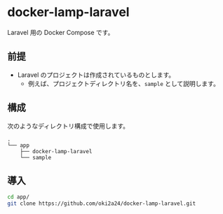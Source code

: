 # docker-lamp-laravel
Laravel 用の Docker Compose です。

## 前提
- Laravel のプロジェクトは作成されているものとします。
  - 例えば、プロジェクトディレクトリ名を、`sample` として説明します。

## 構成
次のようなディレクトリ構成で使用します。

```
.
└── app
    ├── docker-lamp-laravel
    └── sample
```

## 導入

```bash
cd app/
git clone https://github.com/oki2a24/docker-lamp-laravel.git
```
